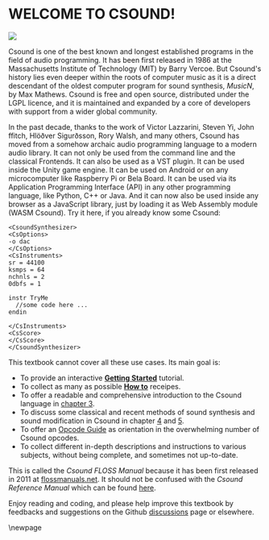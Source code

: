 # WELCOME TO CSOUND!

![](../resources/images/00-a-montage-3.png)

Csound is one of the best known and longest established programs in the
field of audio programming. It has been first released in 1986 at the
Massachusetts Institute of Technology (MIT) by Barry Vercoe. But
Csound's history lies even deeper within the roots of computer music as
it is a direct descendant of the oldest computer program for sound
synthesis, _MusicN_, by Max Mathews. Csound is free and open source,
distributed under the LGPL licence, and it is maintained and expanded by
a core of developers with support from a wider global community.

In the past decade, thanks to the work of Victor Lazzarini, Steven Yi, John 
ffitch, Hlöðver Sigurðsson, Rory Walsh, and many others, Csound has moved 
from a somehow archaic audio programming language to a modern audio library.
It can not only be used from the command line and the classical Frontends.
It can also be used as a VST plugin. It can be used inside the Unity game engine.
It can be used on Android or on any microcomputer like Raspberry Pi or Bela Board.
It can be used via its Application Programming Interface (API) in any other
programming language, like Python, C++ or Java. And it can now also be used
inside any browser as a JavaScript library, just by loading it
as Web Assembly module (WASM Csound). Try it here, if you already know some Csound:

~~~csound
<CsoundSynthesizer>
<CsOptions>
-o dac
</CsOptions>
<CsInstruments>
sr = 44100
ksmps = 64
nchnls = 2
0dbfs = 1

instr TryMe
  //some code here ...
endin

</CsInstruments>
<CsScore>
</CsScore>
</CsoundSynthesizer>
~~~


This textbook cannot cover all these use cases. Its main goal is:

- To provide an interactive [**Getting Started**](01-GS-01.md) tutorial.  
- To collect as many as possible [**How to**](02-a-ht-overview.md) receipes.  
- To offer a readable and comprehensive introduction to the Csound language
  in [chapter 3](03-a-initialization-and-performance-pass.md).  
- To discuss some classical and recent methods of sound synthesis and sound 
modification in Csound in chapter [4](04-a-additive-synthesis.md) and
[5](05-a-envelopes.md).
- To offer an [Opcode Guide](15-a-opcode-guide.md) as orientation in the
overwhelming number of Csound opcodes.
- To collect different in-depth descriptions and instructions to various subjects,
without being complete, and sometimes not up-to-date.

This is called the *Csound FLOSS Manual* because it has been first released in 
2011 at [flossmanuals.net](https://flossmanuals.net/). It should not be 
confused with the *Csound Reference Manual* which can be found 
[here](https://csound.com/docs/manual/index.html).

Enjoy reading and coding, and please help improve this textbook by feedbacks
and suggestions on the Github 
[discussions](https://github.com/csound-flossmanual/csound-floss/discussions)
page or elsewhere.

\newpage
